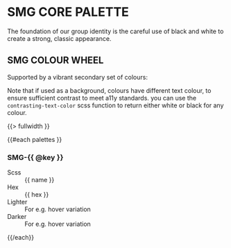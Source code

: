 # SMG CORE PALETTE

The foundation of our group identity is the careful use of black and white to create a strong, classic appearance.

## SMG COLOUR WHEEL

Supported by a vibrant secondary set of colours:

Note that if used as a background, colours have different text colour, to ensure sufficient contrast to meet a11y standards.
you can use the `contrasting-text-color` scss function to return either white or black for any colour.

{{> fullwidth }}

<div class="o-grid o-grid--4-col">
{{#each palettes }}
  <div class="o-grid__item">
    <article class="c-card c-card--default">
    <div class="c-card__img u-bg-{{ @key }}">
    </div>
      <div class="c-card__content">
          <div class="c-card__info">
              <h3 class="c-card__title">
                  SMG-{{ @key }}
              </h3>
          </div>
          <div class="c-card__info">
            <dl class="o-dl">
              <dt>Scss</dt>
              <dd>{{ name }}</dd>
              <dt>Hex</dt>
              <dd>{{ hex }}</dd>
              <dt>Lighter</dt>
              <dd class="u-bg-{{ @key }}-light">For e.g. hover variation</dd>
              <dt>Darker</dt>
              <dd class="u-bg-{{ @key }}-dark">For e.g. hover variation</dd>
            </dl>
          </div>
      </div>
    </article>

  </div>

{{/each}}

</div>
